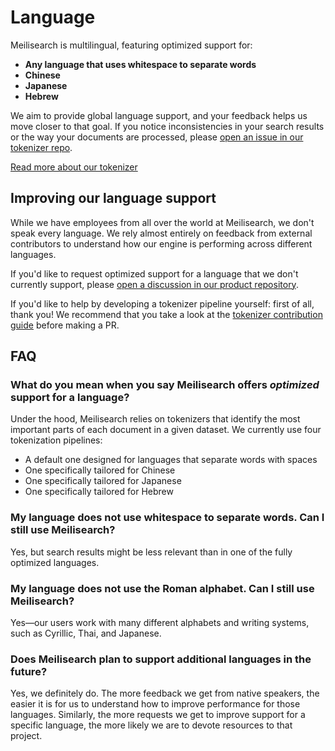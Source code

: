 # Language

Meilisearch is multilingual, featuring optimized support for:

- **Any language that uses whitespace to separate words**
- **Chinese**
- **Japanese**
- **Hebrew**

We aim to provide global language support, and your feedback helps us move closer to that goal. If you notice inconsistencies in your search results or the way your documents are processed, please [open an issue in our tokenizer repo](https://github.com/meilisearch/charabia/issues/new).

[Read more about our tokenizer](/learn/advanced/tokenization.md)

## Improving our language support

While we have employees from all over the world at Meilisearch, we don't speak every language. We rely almost entirely on feedback from external contributors to understand how our engine is performing across different languages.

If you'd like to request optimized support for a language that we don't currently support, please [open a discussion in our product repository](https://github.com/meilisearch/product/discussions).

If you'd like to help by developing a tokenizer pipeline yourself: first of all, thank you! We recommend that you take a look at the [tokenizer contribution guide](https://github.com/meilisearch/charabia/blob/main/CONTRIBUTING.md) before making a PR.

## FAQ

### What do you mean when you say Meilisearch offers _optimized_ support for a language?

Under the hood, Meilisearch relies on tokenizers that identify the most important parts of each document in a given dataset. We currently use four tokenization pipelines:

- A default one designed for languages that separate words with spaces
- One specifically tailored for Chinese
- One specifically tailored for Japanese
- One specifically tailored for Hebrew

### My language does not use whitespace to separate words. Can I still use Meilisearch?

Yes, but search results might be less relevant than in one of the fully optimized languages.

### My language does not use the Roman alphabet. Can I still use Meilisearch?

Yes—our users work with many different alphabets and writing systems, such as Cyrillic, Thai, and Japanese.

### Does Meilisearch plan to support additional languages in the future?

Yes, we definitely do. The more feedback we get from native speakers, the easier it is for us to understand how to improve performance for those languages. Similarly, the more requests we get to improve support for a specific language, the more likely we are to devote resources to that project.
